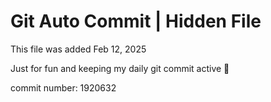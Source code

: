 # Git Auto Commit | Hidden File

This file was added Feb 12, 2025

Just for fun and keeping my daily git commit active 🤪

commit number: 1920632
